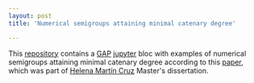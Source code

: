 ```yaml
---
layout: post
title: 'Numerical semigroups attaining minimal catenary degree'

---
```


This [repository](https://github.com/numerical-semigroups/Examples-minimal-catenary-degreee) contains a [GAP](https://gap-system.org) [jupyter](https://jupyter.org) bloc with examples of numerical semigroups attaining minimal catenary degree according to this [paper](https://arxiv.org/abs/1909.09419), which was part of [Helena Martín Cruz](https://github.com/helenahmc) Master's dissertation.